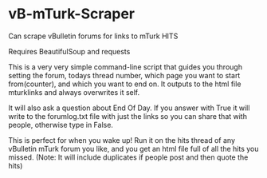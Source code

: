 # vB-mTurk-Scraper
Can scrape vBulletin forums for links to mTurk HITS 

Requires BeautifulSoup and requests

This is a very very simple command-line script that guides you through setting the forum, todays thread number, which page you want to start from(counter), and which you want to end on. It outputs to the html file mturklinks and always overwrites it self.

It will also ask a question about End Of Day. If you answer with True it will write to the forumlog.txt file with just the links so you can share that with people, otherwise type in False.

This is perfect for when you wake up! Run it on the hits thread of any vBulletin mTurk forum you like, and you get an html file full of all the hits you missed. (Note: It will include duplicates if people post and then quote the hits)
